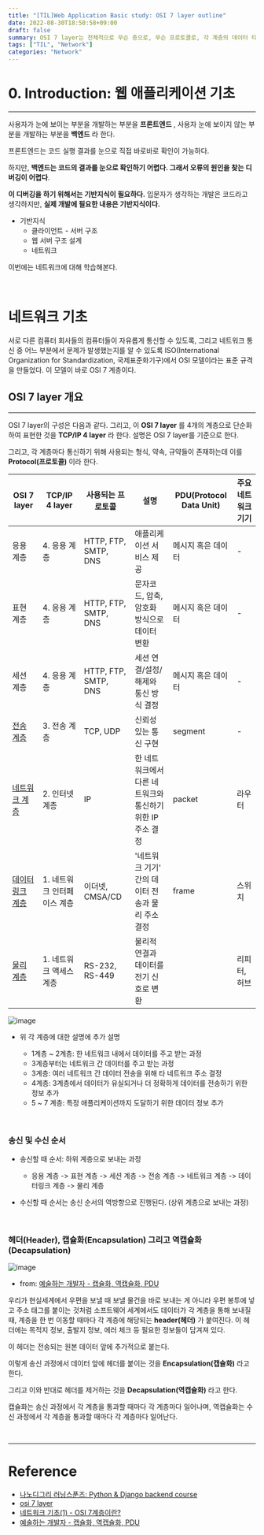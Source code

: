 ```yaml
---
title: "[TIL]Web Application Basic study: OSI 7 layer outline"
date: 2022-08-30T18:50:58+09:00
draft: false
summary: OSI 7 layer는 전체적으로 무슨 층으로, 무슨 프로토콜로, 각 계층의 데이터 타입은 무엇이고, 각 주요 기기들은 무엇인지 통합적으로 알아본다.   
tags: ["TIL", "Network"]
categories: "Network"
---
```

# 0. Introduction: 웹 애플리케이션 기초

---

사용자가 눈에 보이는 부분을 개발하는 부분을 **프론트엔드** , 사용자 눈에 보이지 않는 부분을 개발하는 부분을 **백엔드** 라 한다.

프론트엔드는 코드 실행 결과를 눈으로 직접 바로바로 확인이 가능하다.  

하지만, **백엔드는 코드의 결과를 눈으로 확인하기 어렵다. 그래서 오류의 원인을 찾는 디버깅이 어렵다**.

**이 디버깅을 하기 위해서는 기반지식이 필요하다.** 입문자가 생각하는 개발은 코드라고 생각하지만, **실제 개발에 필요한 내용은 기반지식이다.**

- 기반지식
  - 클라이언트 - 서버 구조
  - 웹 서버 구조 설계
  - 네트워크

이번에는 네트워크에 대해 학습해본다.  

&nbsp;

# 네트워크 기초

서로 다른 컴퓨터 회사들의 컴퓨터들이 자유롭게 통신할 수 있도록, 그리고 네트워크 통신 중 어느 부분에서 문제가 발생했는지를 알 수 있도록 ISO(International Organization for Standardization, 국제표준화기구)에서 OSI 모델이라는 표준 규격을 만들었다.  이 모델이 바로 OSI 7 계층이다.  

## OSI 7 layer 개요

---

OSI 7 layer의 구성은 다음과 같다. 그리고, 이 **OSI 7 layer** 를 4개의 계층으로 단순화하여 표현한 것을 **TCP/IP 4 layer** 라 한다. 설명은 OSI 7 layer를 기준으로 한다.

그리고, 각 계층마다 통신하기 위해 사용되는 형식, 약속, 규약들이 존재하는데 이를 **Protocol(프로토콜)** 이라 한다.  

| OSI 7 layer | TCP/IP 4 layer | 사용되는 프로토콜 | 설명 | PDU(Protocol Data Unit) | 주요 네트워크 기기 |
| ---- | ---- | ---- | ---- | ---- | ---- |
|응용 계층| 4. 응용 계층| HTTP, FTP, SMTP, DNS | 애플리케이션 서비스 제공 | 메시지 혹은 데이터 | - |
|표현 계층| 4. 응용 계층| HTTP, FTP, SMTP, DNS | 문자코드, 압축, 암호화 방식으로 데이터 변환 | 메시지 혹은 데이터  | -  |
|세션 계층| 4. 응용 계층| HTTP, FTP, SMTP, DNS | 세션 연결/설정/해제와 통신 방식 결정 | 메시지 혹은 데이터  | - |
|[전송 계층](https://jeha00.github.io/post/network/osi_7_layer/4_layer/)| 3. 전송 계층|TCP, UDP | 신뢰성 있는 통신 구현 | segment | - |
|[네트워크 계층](https://jeha00.github.io/post/network/osi_7_layer/3_layer/)| 2. 인터넷 계층 | IP | 한 네트워크에서 다른 네트워크와 통신하기 위한 IP 주소 결정 | packet | 라우터 |
|[데이터링크 계층](https://jeha00.github.io/post/network/osi_7_layer/2_layer/)| 1. 네트워크 인터페이스 계층 | 이더넷, CMSA/CD | '네트워크 기기' 간의 데이터 전송과 물리 주소 결정 | frame | 스위치 |
|[물리 계층](https://jeha00.github.io/post/network/osi_7_layer/1_layer/)| 1. 네트워크 액세스 계층 | RS-232, RS-449 | 물리적 연결과 데이터를 전기 신호로 변환 | | 리피터, 허브 |

![image](https://t1.daumcdn.net/thumb/R1280x0/?fname=http://t1.daumcdn.net/brunch/service/user/axm/image/lEbuexy5CZ5WK6Xq5yZuwg_8tR4.png)

- 위 각 계층에 대한 설명에 추가 설명  

  - 1계층 ~ 2계층: 한 네트워크 내에서 데이터를 주고 받는 과정
  - 3계층부터는 네트워크 간 데이터를 주고 받는 과정  
  - 3계층: 여러 네트워크 간 데이터 전송을 위해 타 네트워크 주소 결정
  - 4계층: 3계층에서 데이터가 유실되거나 더 정확하게 데이터를 전송하기 위한 정보 추가  
  - 5 ~ 7 계층: 특정 애플리케이션까지 도달하기 위한 데이터 정보 추가  

&nbsp;

### 송신 및 수신 순서

- 송신할 때 순서: 하위 계층으로 보내는 과정
  - 응용 계층 -> 표현 계층 -> 세션 계층 -> 전송 계층 -> 네트워크 계층 -> 데이터링크 계층 -> 물리 계층

- 수신할 때 순서는 송신 순서의 역방향으로 진행된다. (상위 계층으로 보내는 과정)

&nbsp;

### 헤더(Header), 캡슐화(Encapsulation) 그리고 역캡슐화(Decapsulation)

![image](https://user-images.githubusercontent.com/78094972/236663376-e5648e74-186b-4fbe-b305-3ae6c6d0a48f.png)

- from: [예술하는 개발자 - 캡슐화, 역캡슐화, PDU](https://www.youtube.com/watch?v=rBw_e7zQLMQ)  

우리가 현실세계에서 우편을 보낼 때 보낼 물건을 바로 보내는 게 아니라 우편 봉투에 넣고 주소 태그를 붙이는 것처럼 소프트웨어 세계에서도 데이터가 각 계층을 통해 보내질 때, 계층을 한 번 이동할 때마다 각 계층에 해당되는  **header(헤더)** 가 붙여진다. 이 헤더에는 목적지 정보, 출발지 정보, 에러 체크 등 필요한 정보들이 담겨져 있다.

이 헤더는 전송되는 원본 데이터 앞에 추가적으로 붙는다.  

이렇게 송신 과정에서 데이터 앞에 헤더를 붙이는 것을 **Encapsulation(캡슐화)** 라고 한다.

그리고 이와 반대로 헤더를 제거하는 것을 **Decapsulation(역캡슐화)** 라고 한다.

캡슐화는 송신 과정에서 각 계층을 통과할 때마다 각 계층마다 일어나며, 역캡슐화는 수신 과정에서 각 계층을 통과할 때마다 각 계층마다 일어난다.  

&nbsp;

---

# Reference

- [나노디그리 러닝스푼즈: Python & Django backend course](https://learningspoons.com/course/detail/django-backend/)
- [osi 7 layer](https://brunch.co.kr/@lars/1)
- [네트워크 기초(1) - OSI 7계층이란?](https://losskatsu.github.io/os-kernel/network-basic01/#1-osi-7%EA%B3%84%EC%B8%B5%EC%9D%B4%EB%9E%80)  
- [예술하는 개발자 - 캡슐화, 역캡슐화, PDU](https://www.youtube.com/watch?v=rBw_e7zQLMQ)  
